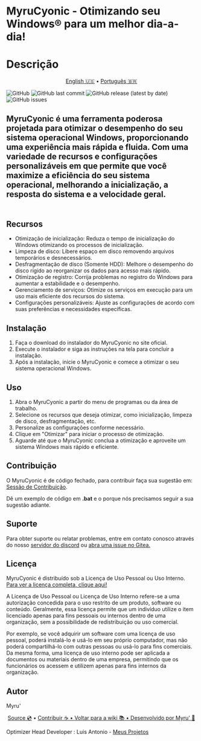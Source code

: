 # MyruCyonic - Otimizando seu Windows® para um melhor dia-a-dia!
<h1> Descrição </h1>

<p align="center">
  <a href="https://github.com/FynxCyonic/FynxCyonic/blob/stable/docs/bookmarks/en-us.md">English 🇺🇸</a>
  •
  <a href="https://github.com/FynxCyonic/FynxCyonic/blob/stable/docs/bookmarks/pt-br.md">Português 🇧🇷</a>
</p>

<p align="center">
  
  <a>![GitHub](https://img.shields.io/github/license/FynxCyonic/FynxCyonic)
   ![GitHub last commit](https://img.shields.io/github/last-commit/FynxCyonic/FynxCyonic)
   ![GitHub release (latest by date)](https://img.shields.io/github/v/release/FynxCyonic/FynxCyonic)
   ![GitHub issues](https://img.shields.io/github/issues/FynxCyonic/FynxCyonic)
  </a>  
</p>


<h2>MyruCyonic é uma ferramenta poderosa projetada para otimizar o desempenho do seu sistema operacional Windows, proporcionando uma experiência mais rápida e fluida. Com uma variedade de recursos e configurações personalizáveis em que permite que você maximize a eficiência do seu sistema operacional, melhorando a inicialização, a resposta do sistema e a velocidade geral.<br><br></h2>

## Recursos

- Otimização de inicialização: Reduza o tempo de inicialização do Windows otimizando os processos de inicialização.
- Limpeza de disco: Libere espaço em disco removendo arquivos temporários e desnecessários.
- Desfragmentação de disco (Somente HDD): Melhore o desempenho do disco rígido ao reorganizar os dados para acesso mais rápido.
- Otimização de registro: Corrija problemas no registro do Windows para aumentar a estabilidade e o desempenho.
- Gerenciamento de serviços: Otimize os serviços em execução para um uso mais eficiente dos recursos do sistema.
- Configurações personalizáveis: Ajuste as configurações de acordo com suas preferências e necessidades específicas.

## Instalação

1. Faça o download do instalador do MyruCyonic no site oficial.
2. Execute o instalador e siga as instruções na tela para concluir a instalação.
3. Após a instalação, inicie o MyruCyonic e comece a otimizar o seu sistema operacional Windows.

## Uso

1. Abra o MyruCyonic a partir do menu de programas ou da área de trabalho.
2. Selecione os recursos que deseja otimizar, como inicialização, limpeza de disco, desfragmentação, etc.
3. Personalize as configurações conforme necessário.
4. Clique em "Otimizar" para iniciar o processo de otimização.
5. Aguarde até que o MyruCyonic conclua a otimização e aproveite um sistema Windows mais rápido e eficiente.

## Contribuição

O MyruCyonic é de código fechado, para contribuir faça sua sugestão em: [Sessão de Contribuição](https://github.com/FynxCyonic/FynxCyonic/blob/stable/contribute.md).

Dê um exemplo de código em **.bat** e o porque nós precisamos seguir a sua sugestão adiante.

## Suporte

Para obter suporte ou relatar problemas, entre em contato conosco através do nosso [servidor do discord](https://discord.gg/a5tXD92Y38) ou [abra uma issue no Gitea.](https://gitea.com/FynxCyonic/FynxCyonic/issues/new)

## Licença

MyruCyonic é distribuído sob a Licença de Uso Pessoal ou Uso Interno.
[Para ver a licença completa, clique aqui!](https://github.com/FynxCyonic/FynxCyonic/blob/stable/docs/license.md)

A Licença de Uso Pessoal ou Licença de Uso Interno refere-se a uma autorização concedida para o uso restrito de um produto, software ou conteúdo. Geralmente, essa licença permite que um indivíduo utilize o item licenciado apenas para fins pessoais ou internos dentro de uma organização, sem a possibilidade de redistribuição ou uso comercial.

Por exemplo, se você adquirir um software com uma licença de uso pessoal, poderá instalá-lo e usá-lo em seu próprio computador, mas não poderá compartilhá-lo com outras pessoas ou usá-lo para fins comerciais. Da mesma forma, uma licença de uso interno pode ser aplicada a documentos ou materiais dentro de uma empresa, permitindo que os funcionários os acessem e utilizem apenas para fins internos da organização.


## Autor

Myru'

<final-de-pagina>

<watermark-footer>

<p align="center">
  <a href="https://github.com/FynxCyonic/FynxCyonic">Source 💿</a>
  •
  <a href="https://github.com/FynxCyonic/FynxCyonic/blob/stable/contribute.md">Contribuir ☕
  •
  <a href="https://github.com/FynxCyonic/FynxCyonic/blob/stable/readme.md">Voltar para a wiki 📚
  •
  <a href="https://github.com/worbadillitics/">Desenvolvido por Myru' 🎈
  </a>
  
</p>

</watermark-footer>

Optimizer Head Developer : Luis Antonio - [Meus Projetos](https://github.com/Worbadillitics)

<final-de-pagina>